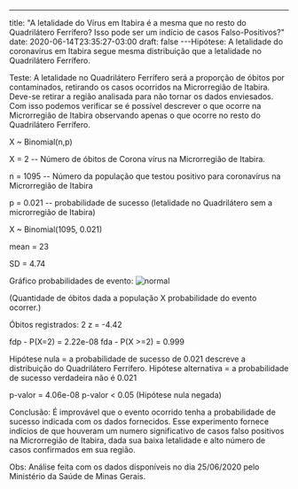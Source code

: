 ---
title: "A letalidade do Vírus em Itabira é a mesma que no resto do Quadrilátero Ferrífero? Isso pode ser um indício de casos Falso-Positivos?"
date: 2020-06-14T23:35:27-03:00
draft: false
---Hipótese:
A letalidade do coronavírus em Itabira segue mesma distribuição que a letalidade no Quadrilátero Ferrífero.

Teste:
A letalidade no Quadrilátero Ferrífero será a proporção de óbitos por contaminados, retirando os casos ocorridos na Microrregião de Itabira. Deve-se retirar a região analisada para não tornar os dados enviesados. 
Com isso podemos verificar se é possível descrever o que ocorre na Microrregião de Itabira observando apenas o que ocorre no resto do Quadrilátero Ferrífero.

X ~ Binomial(n,p)

X = 2 -- Número de óbitos de Corona vírus na Microrregião de Itabira.

n = 1095 -- Número da população que testou positivo para coronavírus na Microrregião de Itabira

p = 0.021 -- probabilidade de sucesso (letalidade no Quadrilátero sem a microrregião de Itabira)

X ~ Binomial(1095, 0.021)

mean = 23

SD = 4.74

Gráfico probabilidades de evento:
![normal](/grafico_site_itabira.jpg)

(Quantidade de óbitos dada a população X probabilidade do evento ocorrer.)

Óbitos registrados: 2
z = -4.42

fdp - P(X=2) = 2.22e-08
fda - P(X >=2) = 0.999

Hipótese nula = a probabilidade de sucesso de 0.021 descreve a distribuição do Quadrilátero Ferrífero.
Hipótese alternativa = a probabilidade de sucesso verdadeira não é 0.021

p-valor = 4.06e-08
p-valor < 0.05 (Hipótese nula negada)

Conclusão:
É improvável que o evento ocorrido tenha a probabilidade de sucesso indicada com os dados fornecidos.
Esse experimento fornece indícios de que houveram um numero significativo de casos falso positivos na Microrregião de Itabira, dada sua baixa letalidade e alto número de casos confirmados em sua região.

Obs: Análise feita com os dados disponíveis no dia 25/06/2020 pelo Ministério da Saúde de Minas Gerais.
